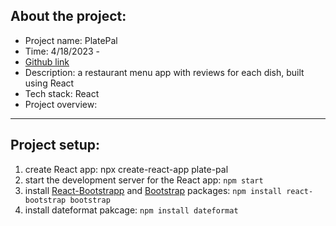 ## About the project:

- Project name: PlatePal
- Time: 4/18/2023 -
- [Github link](https://github.com/qmeng222/PlatePal.git)
- Description: a restaurant menu app with reviews for each dish, built using React
- Tech stack: React
- Project overview:

---

## Project setup:

1. create React app: npx create-react-app plate-pal
2. start the development server for the React app: `npm start`
3. install [React-Bootstrapp](https://react-bootstrap.github.io/) and [Bootstrap](https://getbootstrap.com/) packages: `npm install react-bootstrap bootstrap`
4. install dateformat pakcage: `npm install dateformat`
